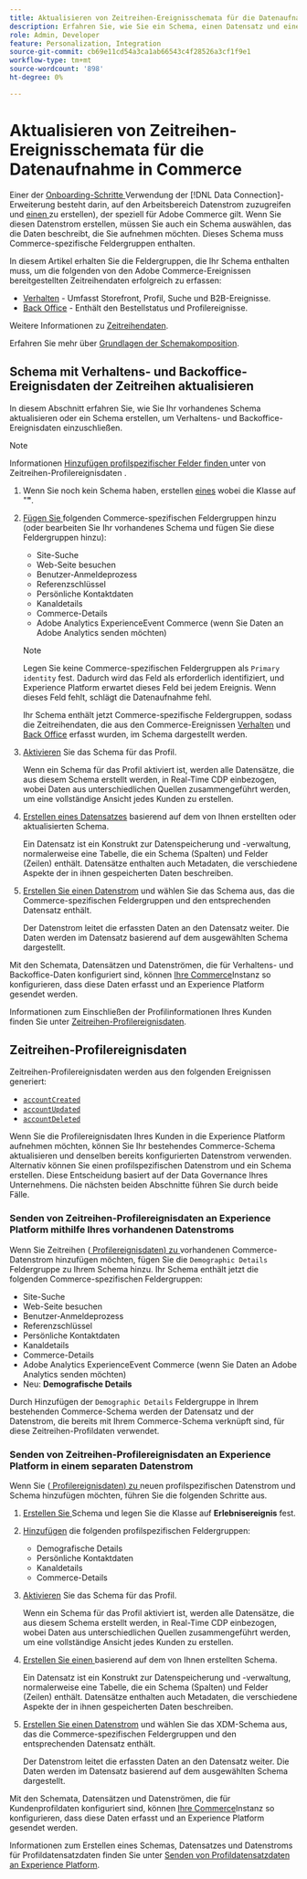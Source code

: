 ```yaml
---
title: Aktualisieren von Zeitreihen-Ereignisschemata für die Datenaufnahme in Commerce
description: Erfahren Sie, wie Sie ein Schema, einen Datensatz und einen Datenstrom erstellen, um Zeitreihen-Ereignisdaten für die Datenaufnahme in Commerce zu erfassen und zu senden.
role: Admin, Developer
feature: Personalization, Integration
source-git-commit: cb69e11cd54a3ca1ab66543c4f28526a3cf1f9e1
workflow-type: tm+mt
source-wordcount: '898'
ht-degree: 0%

---
```


# Aktualisieren von Zeitreihen-Ereignisschemata für die Datenaufnahme in Commerce

Einer der [ Onboarding-Schritte ](overview.md#onboarding-steps) Verwendung der [!DNL Data Connection]-Erweiterung besteht darin, auf den Arbeitsbereich Datenstrom zuzugreifen und [einen ](https://experienceleague.adobe.com/docs/experience-platform/datastreams/overview.html) zu erstellen), der speziell für Adobe Commerce gilt. Wenn Sie diesen Datenstrom erstellen, müssen Sie auch ein Schema auswählen, das die Daten beschreibt, die Sie aufnehmen möchten. Dieses Schema muss Commerce-spezifische Feldergruppen enthalten.

In diesem Artikel erhalten Sie die Feldergruppen, die Ihr Schema enthalten muss, um die folgenden von den Adobe Commerce-Ereignissen bereitgestellten Zeitreihendaten erfolgreich zu erfassen:

- [Verhalten](events.md) - Umfasst Storefront, Profil, Suche und B2B-Ereignisse.
- [Back Office](events-backoffice.md) - Enthält den Bestellstatus und Profilereignisse.

Weitere Informationen zu [Zeitreihendaten](data-ingestion.md).

Erfahren Sie mehr über [Grundlagen der Schemakomposition](https://experienceleague.adobe.com/docs/experience-platform/xdm/schema/composition.html).

## Schema mit Verhaltens- und Backoffice-Ereignisdaten der Zeitreihen aktualisieren

In diesem Abschnitt erfahren Sie, wie Sie Ihr vorhandenes Schema aktualisieren oder ein Schema erstellen, um Verhaltens- und Backoffice-Ereignisdaten einzuschließen.

>[!NOTE]
>
>Informationen [ Hinzufügen profilspezifischer Felder finden ](#time-series-profile-event-data) unter von Zeitreihen-Profilereignisdaten .

1. Wenn Sie noch kein Schema haben, erstellen [ eines](https://experienceleague.adobe.com/docs/experience-platform/xdm/ui/resources/schemas.html#create) wobei die Klasse auf &quot;**&quot;**.

1. [Fügen Sie ](https://experienceleague.adobe.com/docs/experience-platform/xdm/ui/resources/schemas.html#add-field-groups) folgenden Commerce-spezifischen Feldergruppen hinzu (oder bearbeiten Sie Ihr vorhandenes Schema und fügen Sie diese Feldergruppen hinzu):

   - Site-Suche
   - Web-Seite besuchen
   - Benutzer-Anmeldeprozess
   - Referenzschlüssel
   - Persönliche Kontaktdaten
   - Kanaldetails
   - Commerce-Details
   - Adobe Analytics ExperienceEvent Commerce (wenn Sie Daten an Adobe Analytics senden möchten)

   >[!NOTE]
   >
   > Legen Sie keine Commerce-spezifischen Feldergruppen als `Primary identity` fest. Dadurch wird das Feld als erforderlich identifiziert, und Experience Platform erwartet dieses Feld bei jedem Ereignis. Wenn dieses Feld fehlt, schlägt die Datenaufnahme fehl.

   Ihr Schema enthält jetzt Commerce-spezifische Feldergruppen, sodass die Zeitreihendaten, die aus den Commerce-Ereignissen [Verhalten](events.md) und [Back Office](events-backoffice.md) erfasst wurden, im Schema dargestellt werden.

1. [Aktivieren](https://experienceleague.adobe.com/docs/experience-platform/xdm/ui/resources/schemas.html#profile) Sie das Schema für das Profil.

   Wenn ein Schema für das Profil aktiviert ist, werden alle Datensätze, die aus diesem Schema erstellt werden, in Real-Time CDP einbezogen, wobei Daten aus unterschiedlichen Quellen zusammengeführt werden, um eine vollständige Ansicht jedes Kunden zu erstellen.

1. [Erstellen eines Datensatzes](https://experienceleague.adobe.com/docs/platform-learn/implement-mobile-sdk/experience-cloud/platform.html#create-a-dataset) basierend auf dem von Ihnen erstellten oder aktualisierten Schema.

   Ein Datensatz ist ein Konstrukt zur Datenspeicherung und -verwaltung, normalerweise eine Tabelle, die ein Schema (Spalten) und Felder (Zeilen) enthält. Datensätze enthalten auch Metadaten, die verschiedene Aspekte der in ihnen gespeicherten Daten beschreiben.

1. [Erstellen Sie einen Datenstrom](https://experienceleague.adobe.com/docs/experience-platform/datastreams/overview.html) und wählen Sie das Schema aus, das die Commerce-spezifischen Feldergruppen und den entsprechenden Datensatz enthält.

   Der Datenstrom leitet die erfassten Daten an den Datensatz weiter. Die Daten werden im Datensatz basierend auf dem ausgewählten Schema dargestellt.

Mit den Schemata, Datensätzen und Datenströmen, die für Verhaltens- und Backoffice-Daten konfiguriert sind, können [ Ihre Commerce](connect-data.md#data-collection)Instanz so konfigurieren, dass diese Daten erfasst und an Experience Platform gesendet werden.

Informationen zum Einschließen der Profilinformationen Ihres Kunden finden Sie unter [Zeitreihen-Profilereignisdaten](#time-series-profile-event-data).

## Zeitreihen-Profilereignisdaten

Zeitreihen-Profilereignisdaten werden aus den folgenden Ereignissen generiert:

- [`accountCreated`](events-backoffice.md#accountcreated)
- [`accountUpdated`](events-backoffice.md#accountupdated)
- [`accountDeleted`](events-backoffice.md#accountdeleted)

Wenn Sie die Profilereignisdaten Ihres Kunden in die Experience Platform aufnehmen möchten, können Sie Ihr bestehendes Commerce-Schema aktualisieren und denselben bereits konfigurierten Datenstrom verwenden. Alternativ können Sie einen profilspezifischen Datenstrom und ein Schema erstellen. Diese Entscheidung basiert auf der Data Governance Ihres Unternehmens. Die nächsten beiden Abschnitte führen Sie durch beide Fälle.

### Senden von Zeitreihen-Profilereignisdaten an Experience Platform mithilfe Ihres vorhandenen Datenstroms

Wenn Sie Zeitreihen ([ Profilereignisdaten) zu ](events-backoffice.md#customer-profile-events-server-side) vorhandenen Commerce-Datenstrom hinzufügen möchten, fügen Sie die `Demographic Details` Feldergruppe zu Ihrem Schema hinzu. Ihr Schema enthält jetzt die folgenden Commerce-spezifischen Feldergruppen:

- Site-Suche
- Web-Seite besuchen
- Benutzer-Anmeldeprozess
- Referenzschlüssel
- Persönliche Kontaktdaten
- Kanaldetails
- Commerce-Details
- Adobe Analytics ExperienceEvent Commerce (wenn Sie Daten an Adobe Analytics senden möchten)
- Neu: **Demografische Details**

Durch Hinzufügen der `Demographic Details` Feldergruppe in Ihrem bestehenden Commerce-Schema werden der Datensatz und der Datenstrom, die bereits mit Ihrem Commerce-Schema verknüpft sind, für diese Zeitreihen-Profildaten verwendet.

### Senden von Zeitreihen-Profilereignisdaten an Experience Platform in einem separaten Datenstrom

Wenn Sie ([ Profilereignisdaten) zu ](events-backoffice.md#customer-profile-events-server-side) neuen profilspezifischen Datenstrom und Schema hinzufügen möchten, führen Sie die folgenden Schritte aus.

1. [Erstellen Sie ](https://experienceleague.adobe.com/docs/experience-platform/xdm/ui/resources/schemas.html#create) Schema und legen Sie die Klasse auf **Erlebnisereignis** fest.

1. [Hinzufügen](https://experienceleague.adobe.com/docs/experience-platform/xdm/ui/resources/schemas.html#add-field-groups) die folgenden profilspezifischen Feldergruppen:

   - Demografische Details
   - Persönliche Kontaktdaten
   - Kanaldetails
   - Commerce-Details

1. [Aktivieren](https://experienceleague.adobe.com/docs/experience-platform/xdm/ui/resources/schemas.html#profile) Sie das Schema für das Profil.

   Wenn ein Schema für das Profil aktiviert ist, werden alle Datensätze, die aus diesem Schema erstellt werden, in Real-Time CDP einbezogen, wobei Daten aus unterschiedlichen Quellen zusammengeführt werden, um eine vollständige Ansicht jedes Kunden zu erstellen.

1. [Erstellen Sie einen ](https://experienceleague.adobe.com/docs/platform-learn/implement-mobile-sdk/experience-cloud/platform.html#create-a-dataset) basierend auf dem von Ihnen erstellten Schema.

   Ein Datensatz ist ein Konstrukt zur Datenspeicherung und -verwaltung, normalerweise eine Tabelle, die ein Schema (Spalten) und Felder (Zeilen) enthält. Datensätze enthalten auch Metadaten, die verschiedene Aspekte der in ihnen gespeicherten Daten beschreiben.

1. [Erstellen Sie einen Datenstrom](https://experienceleague.adobe.com/docs/experience-platform/datastreams/overview.html) und wählen Sie das XDM-Schema aus, das die Commerce-spezifischen Feldergruppen und den entsprechenden Datensatz enthält.

   Der Datenstrom leitet die erfassten Daten an den Datensatz weiter. Die Daten werden im Datensatz basierend auf dem ausgewählten Schema dargestellt.

Mit den Schemata, Datensätzen und Datenströmen, die für Kundenprofildaten konfiguriert sind, können [ Ihre Commerce](connect-data.md#data-collection)Instanz so konfigurieren, dass diese Daten erfasst und an Experience Platform gesendet werden.

Informationen zum Erstellen eines Schemas, Datensatzes und Datenstroms für Profildatensatzdaten finden Sie unter [Senden von Profildatensatzdaten an Experience Platform](profile-data.md).
